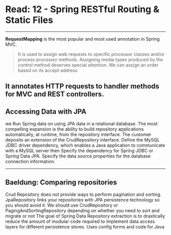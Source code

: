 # Read: 12 - Spring RESTful Routing & Static Files
-------------------------------------------------------------------------------------------------------------------
**RequestMapping** is the most popular and most used annotation in Spring MVC.
> It is used to assign web requests to specific processor classes and/or process processor methods. Assigning media types produced by the control method deserves special attention.
We can assign an order based on its accept address

It annotates HTTP requests to handler methods for MVC and REST controllers.
-----------------------------------------------------------------------------------------------------------------------



## Accessing Data with JPA

we Run Spring data on using JPA data in a relational database.
The most compelling expansion is the ability to build repository applications automatically, at runtime, from the repository interface.
The customer deposits an extension of the CrudRepository interface.
Define the MySQL JDBC driver dependency, which enables a Java application to communicate with a MySQL server
then Specify the dependency for Spring JDBC or Spring Data JPA. Specify the data source properties for the database connection information.

----------------------------------------------------------------------------------------------------------------------

## Baeldung: Comparing repositories

Crud Repository does not provide ways to perform pagination and sorting. JpaRepository links your repositories with JPA persistence technology so you should avoid it. We should use CrudRepository or PagingAndSortingRepository depending on whether you need to sort and migrate or not
The goal of Spring Data Repository extraction is to drastically reduce the amount of modular code required to implement data access layers for different persistence stores. Uses config forms and code for Java
